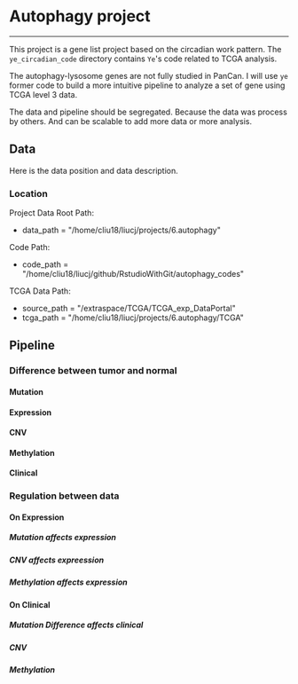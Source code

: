 # Autophagy project
---
This project is a gene list project based on the circadian work pattern. The `ye_circadian_code` directory contains `Ye`'s code related to TCGA analysis.

The autophagy-lysosome genes are not fully studied in PanCan. I will use `ye` former code to build a more intuitive pipeline to analyze a set of gene using TCGA level 3 data.

The data and pipeline should be segregated. Because the data was process by others. And can be scalable to add more data or more analysis.

## Data
Here is the data position and data description.
### Location
Project Data Root Path:

* data_path = "/home/cliu18/liucj/projects/6.autophagy"

Code Path:

* code_path = "/home/cliu18/liucj/github/RstudioWithGit/autophagy_codes"


TCGA Data Path:

* source_path = "/extraspace/TCGA/TCGA_exp_DataPortal"
* tcga_path = "/home/cliu18/liucj/projects/6.autophagy/TCGA"



## Pipeline
### Difference between tumor and normal
#### Mutation
#### Expression
#### CNV
#### Methylation
#### Clinical

### Regulation between data
#### On Expression
##### Mutation affects expression
##### CNV affects expreession
##### Methylation affects expression

#### On Clinical
##### Mutation Difference affects clinical
##### CNV
##### Methylation
